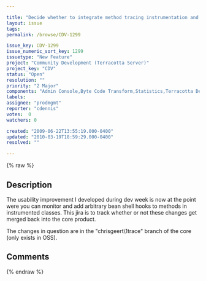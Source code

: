 ```yaml
---

title: "Decide whether to integrate method tracing instrumentation and bean shell hooks into tc core"
layout: issue
tags: 
permalink: /browse/CDV-1299

issue_key: CDV-1299
issue_numeric_sort_key: 1299
issuetype: "New Feature"
project: "Community Development (Terracotta Server)"
project_key: "CDV"
status: "Open"
resolution: ""
priority: "2 Major"
components: "Admin Console,Byte Code Transform,Statistics,Terracotta Developer Console"
labels: 
assignee: "prodmgmt"
reporter: "cdennis"
votes:  0
watchers: 0

created: "2009-06-22T13:55:19.000-0400"
updated: "2010-03-19T18:59:29.000-0400"
resolved: ""

---
```




{% raw %}



## Description

<div markdown="1" class="description">

The usability improvement I developed during dev week is now at the point were you can monitor and add arbitrary bean shell hooks to methods in instrumented classes.  This jira is to track whether or not these changes get merged back into the core product.

The changes in question are in the "chrisgeert\1trace" branch of the core (only exists in OSS).

</div>

## Comments



{% endraw %}
